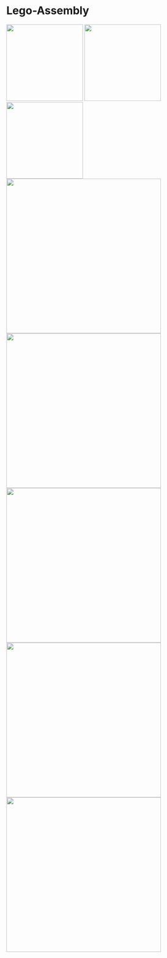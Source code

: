 # Lego-Assembly
<div>
<img width="200px" src="Empire-State-Building/Empire_State_Building.png"/>
<img width="200px" src="The-Eiffel-Tower/The_Eiffel_Tower.png"/>
<img width="200px" src="The-Leaning-Tower-of-Pisa/The_Leaning_Tower_of_Pisa.png"/>
</div>
<div>
<img width="404px" src="Lamborgini/Lamborgini.png"/>
<img width="404px" src="Apple-Tree-House/Apple_Tree_House.png"/>
<img width="404px" src="Pig-And-Zombie-Minecraft/Pig_and_Zombie_Minecraft.png"/>
<img width="404px" src="Podracer-StarWars/Podracer_StarWars.png"/>
<img width="404px" src="Rabbit-China-NewYear/Rabbit_China_NewYear.png"/>
</div>
